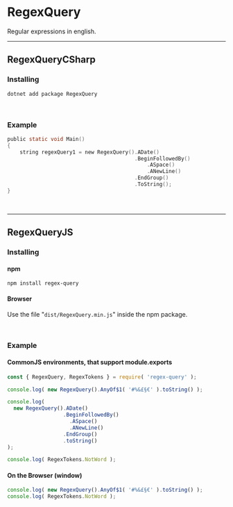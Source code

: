 # RegexQuery

Regular expressions in english.

---

## RegexQueryCSharp

### Installing

`dotnet add package RegexQuery`

&nbsp;

### Example

```c
public static void Main()
{
    string regexQuery1 = new RegexQuery().ADate()
                                         .BeginFollowedBy()
                                             .ASpace()
                                             .ANewLine()
                                         .EndGroup()
                                         .ToString();
}
```

&nbsp;

---

## RegexQueryJS

### Installing

#### npm

`npm install regex-query`

#### Browser

Use the file "`dist/RegexQuery.min.js`" inside the npm package.

&nbsp;

### Example

#### CommonJS environments, that support module.exports

```js
const { RegexQuery, RegexTokens } = require( 'regex-query' );

console.log( new RegexQuery().AnyOf$1( '#%&£§€' ).toString() );

console.log(
  new RegexQuery().ADate()
                  .BeginFollowedBy()
                    .ASpace()
                    .ANewLine()
                  .EndGroup()
                  .toString()
);

console.log( RegexTokens.NotWord );

```

#### On the Browser (window)

```js
console.log( new RegexQuery().AnyOf$1( '#%&£§€' ).toString() );
console.log( RegexTokens.NotWord );
```
